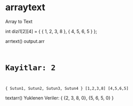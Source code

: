 # arraytext
Array to Text

int dizi1[2][4] = { { 1, 2, 3, 8 }, { 4, 5, 6, 5 } };

arrtext()
output.arr
<code>
# Kayitlar: 2
{ Sutun1, Sutun2, Sutun3, Sutun4 }
[1,2,3,8]
[4,5,6,5]
</code>

textarr()
Yuklenen Veriler:
{
  {2, 3, 8, 0},
  {5, 6, 5, 0}
}
